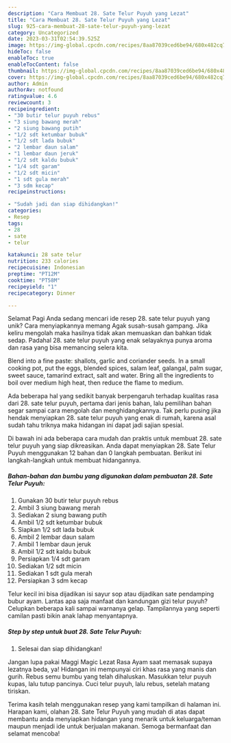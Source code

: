 ```yaml
---
description: "Cara Membuat 28. Sate Telur Puyuh yang Lezat"
title: "Cara Membuat 28. Sate Telur Puyuh yang Lezat"
slug: 925-cara-membuat-28-sate-telur-puyuh-yang-lezat
category: Uncategorized
date: 2023-03-31T02:54:39.525Z
image: https://img-global.cpcdn.com/recipes/8aa87039ced6be94/680x482cq70/28-sate-telur-puyuh-foto-resep-utama.jpg
hideToc: false
enableToc: true
enableTocContent: false
thumbnail: https://img-global.cpcdn.com/recipes/8aa87039ced6be94/680x482cq70/28-sate-telur-puyuh-foto-resep-utama.jpg
cover: https://img-global.cpcdn.com/recipes/8aa87039ced6be94/680x482cq70/28-sate-telur-puyuh-foto-resep-utama.jpg
author: Admin
authorAv: notfound
ratingvalue: 4.6
reviewcount: 3
recipeingredient:
- "30 butir telur puyuh rebus"
- "3 siung bawang merah"
- "2 siung bawang putih"
- "1/2 sdt ketumbar bubuk"
- "1/2 sdt lada bubuk"
- "2 lembar daun salam"
- "1 lembar daun jeruk"
- "1/2 sdt kaldu bubuk"
- "1/4 sdt garam"
- "1/2 sdt micin"
- "1 sdt gula merah"
- "3 sdm kecap"
recipeinstructions:

- "Sudah jadi dan siap dihidangkan!"
categories:
- Resep
tags:
- 28
- sate
- telur

katakunci: 28 sate telur 
nutrition: 233 calories
recipecuisine: Indonesian
preptime: "PT12M"
cooktime: "PT58M"
recipeyield: "1"
recipecategory: Dinner

---
```



Selamat Pagi Anda sedang mencari ide resep 28. sate telur puyuh yang unik? Cara menyiapkannya memang Agak susah-susah gampang. Jika keliru mengolah maka hasilnya tidak akan memuaskan dan bahkan tidak sedap. Padahal 28. sate telur puyuh yang enak selayaknya punya aroma dan rasa yang bisa memancing selera kita.


Blend into a fine paste: shallots, garlic and coriander seeds. In a small cooking pot, put the eggs, blended spices, salam leaf, galangal, palm sugar, sweet sauce, tamarind extract, salt and water. Bring all the ingredients to boil over medium high heat, then reduce the flame to medium.

Ada beberapa hal yang sedikit banyak berpengaruh terhadap kualitas rasa dari 28. sate telur puyuh, pertama dari jenis bahan, lalu pemilihan bahan segar sampai cara mengolah dan menghidangkannya. Tak perlu pusing jika hendak menyiapkan 28. sate telur puyuh yang enak di rumah, karena asal sudah tahu triknya maka hidangan ini dapat jadi sajian spesial.


Di bawah ini ada beberapa cara mudah dan praktis untuk membuat 28. sate telur puyuh yang siap dikreasikan. Anda dapat menyiapkan 28. Sate Telur Puyuh menggunakan 12 bahan dan 0 langkah pembuatan. Berikut ini langkah-langkah untuk membuat hidangannya.

<!--inarticleads1-->

##### Bahan-bahan dan bumbu yang digunakan dalam pembuatan 28. Sate Telur Puyuh:

1. Gunakan 30 butir telur puyuh rebus
1. Ambil 3 siung bawang merah
1. Sediakan 2 siung bawang putih
1. Ambil 1/2 sdt ketumbar bubuk
1. Siapkan 1/2 sdt lada bubuk
1. Ambil 2 lembar daun salam
1. Ambil 1 lembar daun jeruk
1. Ambil 1/2 sdt kaldu bubuk
1. Persiapkan 1/4 sdt garam
1. Sediakan 1/2 sdt micin
1. Sediakan 1 sdt gula merah
1. Persiapkan 3 sdm kecap


Telur kecil ini bisa dijadikan isi sayur sop atau dijadikan sate pendamping bubur ayam. Lantas apa saja manfaat dan kandungan gizi telur puyuh? Celupkan beberapa kali sampai warnanya gelap. Tampilannya yang seperti camilan pasti bikin anak lahap menyantapnya. 

<!--inarticleads2-->

##### Step by step untuk buat 28. Sate Telur Puyuh:


1. Selesai dan siap dihidangkan!

Jangan lupa pakai Maggi Magic Lezat Rasa Ayam saat memasak supaya lezatnya beda, ya! Hidangan ini mempunyai ciri khas rasa yang manis dan gurih. Rebus semu bumbu yang telah dihaluskan. Masukkan telur puyuh kupas, lalu tutup pancinya. Cuci telur puyuh, lalu rebus, setelah matang tiriskan. 

Terima kasih telah menggunakan resep yang kami tampilkan di halaman ini. Harapan kami, olahan 28. Sate Telur Puyuh yang mudah di atas dapat membantu anda menyiapkan hidangan yang menarik untuk keluarga/teman maupun menjadi ide untuk berjualan makanan. Semoga bermanfaat dan selamat mencoba!
